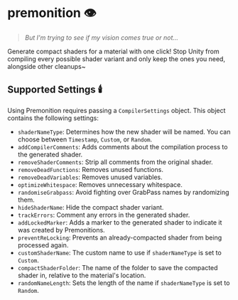 # premonition 👁️
> *But I'm trying to see if my vision comes true or not...*

Generate compact shaders for a material with one click! Stop Unity from compiling every possible shader variant and only keep the ones you need, alongside other cleanups~

## Supported Settings 🕯️

Using Premonition requires passing a `CompilerSettings` object. This object contains the following settings:

- `shaderNameType`: Determines how the new shader will be named. You can choose between `Timestamp`, `Custom`, or `Random`.
- `addCompilerComments`: Adds comments about the compilation process to the generated shader.
- `removeShaderComments`: Strip all comments from the original shader.
- `removeDeadFunctions`: Removes unused functions.
- `removeDeadVariables`: Removes unused variables.
- `optimizeWhitespace`: Removes unnecessary whitespace.
- `randomiseGrabpass`: Avoid fighting over GrabPass names by randomizing them.
- `hideShaderName`: Hide the compact shader variant.
- `trackErrors`: Comment any errors in the generated shader.
- `addLockedMarker`: Adds a marker to the generated shader to indicate it was created by Premonitions.
- `preventReLocking`: Prevents an already-compacted shader from being processed again.
- `customShaderName`: The custom name to use if `shaderNameType` is set to `Custom`.
- `compactShaderFolder`: The name of the folder to save the compacted shader in, relative to the material's location.
- `randomNameLength`: Sets the length of the name if `shaderNameType` is set to `Random`.